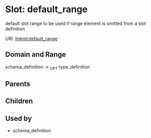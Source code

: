 
# Slot: default_range


default slot range to be used if range element is omitted from a slot definition

URI: [linkml:default_range](https://w3id.org/linkml/default_range)


## Domain and Range

schema_definition &#8594;  <sub>OPT</sub> type_definition

## Parents


## Children


## Used by

 * schema_definition
